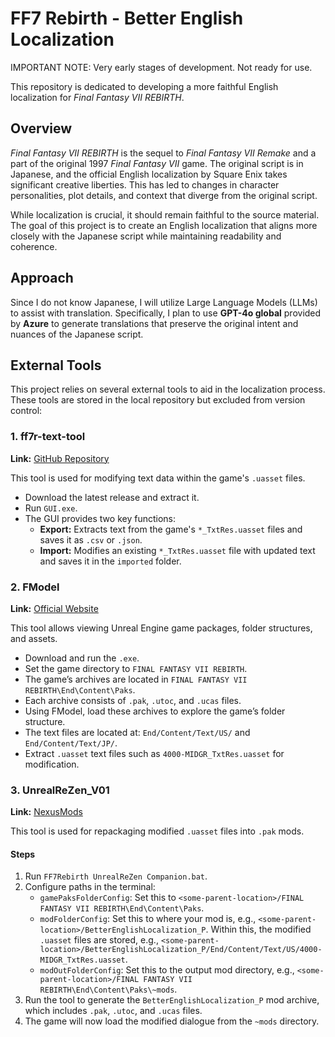 # FF7 Rebirth - Better English Localization

IMPORTANT NOTE: Very early stages of development. Not ready for use.

This repository is dedicated to developing a more faithful English localization for *Final Fantasy VII REBIRTH*.

## Overview

*Final Fantasy VII REBIRTH* is the sequel to *Final Fantasy VII Remake* and a part of the original 1997 *Final Fantasy VII* game. The original script is in Japanese, and the official English localization by Square Enix takes significant creative liberties. This has led to changes in character personalities, plot details, and context that diverge from the original script.

While localization is crucial, it should remain faithful to the source material. The goal of this project is to create an English localization that aligns more closely with the Japanese script while maintaining readability and coherence.

## Approach

Since I do not know Japanese, I will utilize Large Language Models (LLMs) to assist with translation. Specifically, I plan to use **GPT-4o global** provided by **Azure** to generate translations that preserve the original intent and nuances of the Japanese script.

## External Tools

This project relies on several external tools to aid in the localization process. These tools are stored in the local repository but excluded from version control:

### 1. ff7r-text-tool

**Link:** [GitHub Repository](https://github.com/matyamod/ff7r-text-tool)

This tool is used for modifying text data within the game's `.uasset` files.

- Download the latest release and extract it.
- Run `GUI.exe`.
- The GUI provides two key functions:
  - **Export:** Extracts text from the game's `*_TxtRes.uasset` files and saves it as `.csv` or `.json`.
  - **Import:** Modifies an existing `*_TxtRes.uasset` file with updated text and saves it in the `imported` folder.

### 2. FModel

**Link:** [Official Website](https://fmodel.app/)

This tool allows viewing Unreal Engine game packages, folder structures, and assets.

- Download and run the `.exe`.
- Set the game directory to `FINAL FANTASY VII REBIRTH`.
- The game’s archives are located in `FINAL FANTASY VII REBIRTH\End\Content\Paks`.
- Each archive consists of `.pak`, `.utoc`, and `.ucas` files.
- Using FModel, load these archives to explore the game’s folder structure.
- The text files are located at: `End/Content/Text/US/` and `End/Content/Text/JP/`.
- Extract `.uasset` text files such as `4000-MIDGR_TxtRes.uasset` for modification.

### 3. UnrealReZen_V01

**Link:** [NexusMods](https://www.nexusmods.com/finalfantasy7rebirth/mods/194)

This tool is used for repackaging modified `.uasset` files into `.pak` mods.

#### Steps

1. Run `FF7Rebirth UnrealReZen Companion.bat`.
2. Configure paths in the terminal:
   - `gamePaksFolderConfig`: Set this to `<some-parent-location>/FINAL FANTASY VII REBIRTH\End\Content\Paks`.
   - `modFolderConfig`: Set this to where your mod is, e.g., `<some-parent-location>/BetterEnglishLocalization_P`. Within this, the modified `.uasset` files are stored, e.g., `<some-parent-location>/BetterEnglishLocalization_P/End/Content/Text/US/4000-MIDGR_TxtRes.uasset`.
   - `modOutFolderConfig`: Set this to the output mod directory, e.g., `<some-parent-location>/FINAL FANTASY VII REBIRTH\End\Content\Paks\~mods`.
3. Run the tool to generate the `BetterEnglishLocalization_P` mod archive, which includes `.pak`, `.utoc`, and `.ucas` files.
4. The game will now load the modified dialogue from the `~mods` directory.
